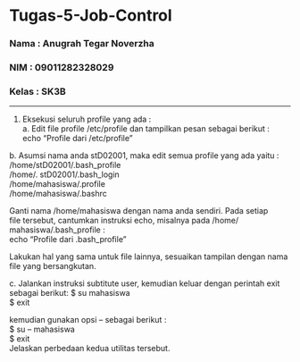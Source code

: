 # Tugas-5-Job-Control

### Nama   : Anugrah Tegar Noverzha
### NIM    : 09011282328029
### Kelas  : SK3B
___


1. Eksekusi seluruh profile yang ada :  
a.  Edit file profile /etc/profile dan tampilkan pesan sebagai berikut :  
  echo “Profile dari /etc/profile”

b.  Asumsi nama anda stD02001, maka edit semua profile yang ada yaitu :
  /home/stD02001/.bash_profile  
  /home/. stD02001/.bash_login  
  /home/mahasiswa/.profile  
  /home/mahasiswa/.bashrc  
  
Ganti nama /home/mahasiswa dengan nama anda sendiri. Pada setiap  
file tersebut, cantumkan instruksi echo, misalnya pada /home/ mahasiswa/.bash_profile :  
echo “Profile dari .bash_profile”  

Lakukan hal yang sama untuk file lainnya, sesuaikan tampilan dengan nama file yang 
bersangkutan.

c.  Jalankan instruksi subtitute user, kemudian keluar dengan perintah exit sebagai berikut:
  $ su mahasiswa  
  $ exit  
  
kemudian gunakan opsi – sebagai berikut :  
  $ su – mahasiswa  
  $ exit  
Jelaskan perbedaan kedua utilitas tersebut. 
